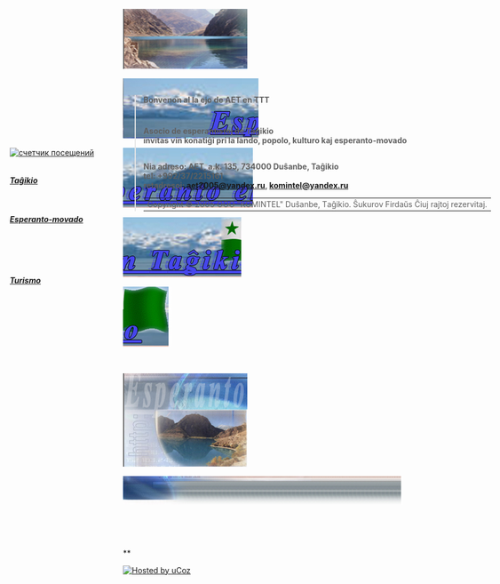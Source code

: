 ![](index.files/esperanto_01.jpg)

![](index.files/esperanto_02.jpg)

![](index.files/esperanto_03.jpg)

![](index.files/esperanto_04.jpg)

![](index.files/esperanto_05.jpg)

![](index.files/spacer.gif)

![](index.files/esperanto_06.jpg)

![](index.files/esperanto_07.jpg)

![](index.files/spacer.gif)

<div id="Layer1" style="Z-INDEX: 1; LEFT: 225px; WIDTH: 777px; POSITION: absolute; TOP: 180px; HEIGHT: 393px">

> # 
> 
> <div data-align="center">
> 
> **Bonvenon al la ejo de AET en TTT**
> 
> </div>
> 
> # 
> 
> <div data-align="center">
> 
> **Asocio de esperantistoj de Taĝikio  
> invitas vin konatiĝi pri la lando, popolo, kulturo kaj
> esperanto-movado**
> 
> </div>
> 
> ## 
> 
> <div data-align="center">
> 
> **Nia adreso: AET, a.k. 135, 734000 Duŝanbe, Taĝikio  
> tel: +992/37/2215161  
> retadresoj: aet2005@yandex.ru, komintel@yandex.ru**
> 
> </div>
> 
> |                                                                                                                                              |
> | -------------------------------------------------------------------------------------------------------------------------------------------- |
> | Copyright © 2005 OOO "KOMINTEL" Duŝanbe, Tаĝikio. Ŝukurov Firdaŭs Ĉiuj rajtoj rezervitaj. [](mailto:espero@freenet.tj,%20komintel@yandex.ru) |
> 

>   

</div>

![](index.files/spacer.gif)

<div id="layer2" style="position: absolute; width: 199px; height: 25px; z-index: 2; left: 24px;
 top: 350px">

***<span lang="ru"> [Taĝikio](tagxikio.htm)</span>***

</div>

<div id="layer2" style="position: absolute; width: 199px; height: 25px; z-index: 2; left: 24px;
 top: 420px">

***<span lang="ru"> [Esperanto-movado](espermov.htm)</span>***

</div>

<div id="layer2" style="position: absolute; width: 199px; height: 25px; z-index: 2; left: 24px;
 top: 530px">

***<span lang="ru"> [Turismo](turismo.htm)</span>***

</div>

<div style=" position: absolute; left: 24px; top: 300px">

[![счетчик посещений](https://www.warlog.ru/counter/?i=21
"счетчик посещений")](https://www.warlog.ru/)

</div>

**

<div data-align="center">

[![Hosted by uCoz](https://s210.ucoz.net/img/cp/5.gif
"Hosted by uCoz")](https://www.ucoz.ru/ "Создать сайт бесплатно")  

</div>

